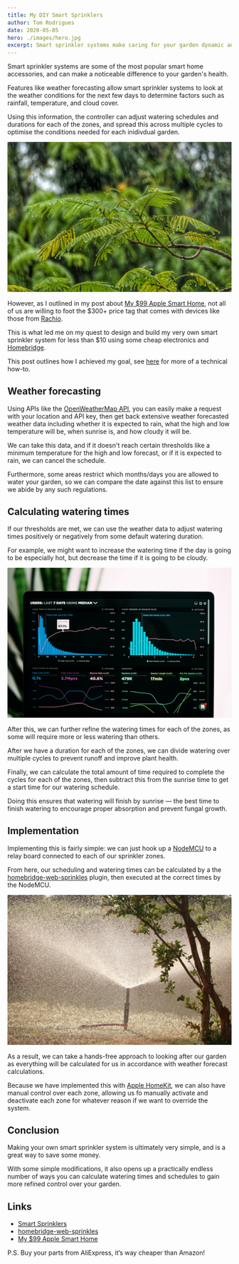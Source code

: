 ```yaml
---
title: My DIY Smart Sprinklers
author: Tom Rodrigues
date: 2020-05-05
hero: ./images/hero.jpg
excerpt: Smart sprinkler systems make caring for your garden dynamic and easy. How easy is it to make our own instead?
---
```


Smart sprinkler systems are some of the most popular smart home accessories, and can make a noticeable difference to your garden's health.

Features like weather forecasting allow smart sprinkler systems to look at the weather conditions for the next few days to determine factors such as rainfall, temperature, and cloud cover.

Using this information, the controller can adjust watering schedules and durations for each of the zones, and spread this across multiple cycles to optimise the conditions needed for each inidivdual garden.

![image](./images/rain.jpg)

However, as I outlined in my post about [My $99 Apple Smart Home](https://tommrodrigues.github.io/my-dollar99-apple-smart-home), not all of us are willing to foot the $300+ price tag that comes with devices like those from [Rachio](https://www.rachio.com).

This is what led me on my quest to design and build my very own smart sprinkler system for less than $10 using some cheap electronics and [Homebridge](https://github.com/homebridge/homebridge).

This post outlines how I achieved my goal, see [here](https://github.com/Tommrodrigues/homebridge-web-sprinklers/tree/master/examples) for more of a technical how-to.

## Weather forecasting

Using APIs like the [OpenWeatherMap API](https://openweathermap.org/api), you can easily make a request with your location and API key, then get back extensive weather forecasted weather data including whether it is expected to rain, what the high and low temperature will be, when sunrise is, and how cloudy it will be.

We can take this data, and if it doesn't reach certain thresholds like a minimum temperature for the high and low forecast, or if it is expected to rain, we can cancel the schedule.

Furthermore, some areas restrict which months/days you are allowed to water your garden, so we can compare the date against this list to ensure we abide by any such regulations.

## Calculating watering times

If our thresholds are met, we can use the weather data to adjust watering times positively or negatively from some default watering duration.

For example, we might want to increase the watering time if the day is going to be especially hot, but decrease the time if it is going to be cloudy.

![image](./images/data.jpg)

After this, we can further refine the watering times for each of the zones, as some will require more or less watering than others.

After we have a duration for each of the zones, we can divide watering over multiple cycles to prevent runoff and improve plant health.

Finally, we can calculate the total amount of time required to complete the cycles for each of the zones, then subtract this from the sunrise time to get a start time for our watering schedule.

Doing this ensures that watering will finish by sunrise — the best time to finish watering to encourage proper absorption and prevent fungal growth.

## Implementation

Implementing this is fairly simple: we can just hook up a [NodeMCU](https://www.nodemcu.com/index_en.html) to a relay board connected to each of our sprinkler zones.

From here, our scheduling and watering times can be calculated by a the [homebridge-web-sprinkles](https://github.com/Tommrodrigues/homebridge-web-sprinklers) plugin, then executed at the correct times by the NodeMCU.

![image](./images/sprinkler.jpg)

As a result, we can take a hands-free approach to looking after our garden as everything will be calculated for us in accordance with weather forecast calculations.

Because we have implemented this with [Apple HomeKit](https://www.apple.com/ios/home/), we can also have manual control over each zone, allowing us fo manually activate and deactivate each zone for whatever reason if we want to override the system.

## Conclusion

Making your own smart sprinkler system is ultimately very simple, and is a great way to save some money.

With some simple modifications, it also opens up a practically endless number of ways you can calculate watering times and schedules to gain more refined control over your garden.

## Links

- [Smart Sprinklers](https://github.com/Tommrodrigues/homebridge-web-sprinklers/tree/master/examples)
- [homebridge-web-sprinkles](https://github.com/Tommrodrigues/homebridge-web-sprinklers)
- [My $99 Apple Smart Home](https://tommrodrigues.github.io/my-dollar99-apple-smart-home)

P.S. Buy your parts from AliExpress, it’s way cheaper than Amazon!
